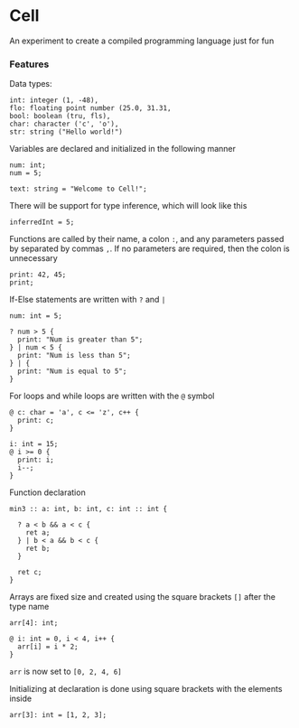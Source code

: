 # Cell

An experiment to create a compiled programming language just for fun

### Features

Data types: 
```
int: integer (1, -48), 
flo: floating point number (25.0, 31.31, 
bool: boolean (tru, fls), 
char: character ('c', 'o'), 
str: string ("Hello world!")
```

Variables are declared and initialized in the following manner
```
num: int;
num = 5;

text: string = "Welcome to Cell!";
```

There will be support for type inference, which will look like this
```
inferredInt = 5;
```

Functions are called by their name, a colon `:`, and any parameters passed by separated by commas `,`.
If no parameters are required, then the colon is unnecessary
```
print: 42, 45;
print;
```

If-Else statements are written with `?` and `|`
```
num: int = 5;

? num > 5 {
  print: "Num is greater than 5";
} | num < 5 {
  print: "Num is less than 5";
} | {
  print: "Num is equal to 5";
}
```

For loops and while loops are written with the `@` symbol
```
@ c: char = 'a', c <= 'z', c++ {
  print: c;
}

i: int = 15;
@ i >= 0 {
  print: i;
  i--;
}
```

Function declaration
```
min3 :: a: int, b: int, c: int :: int {

  ? a < b && a < c {
    ret a;
  } | b < a && b < c {
    ret b;
  }
  
  ret c;
}
```

Arrays are fixed size and created using the square brackets `[]` after the type name
```
arr[4]: int;

@ i: int = 0, i < 4, i++ {
  arr[i] = i * 2;
}
```
`arr` is now set to `[0, 2, 4, 6]`

Initializing at declaration is done using square brackets with the elements inside
```
arr[3]: int = [1, 2, 3];
```
